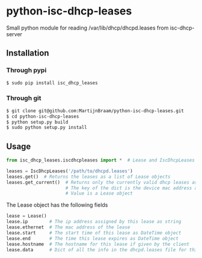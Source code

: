python-isc-dhcp-leases
======================

Small python module for reading /var/lib/dhcp/dhcpd.leases from isc-dhcp-server

## Installation

### Through pypi

```bash
$ sudo pip install isc_dhcp_leases
```

### Through git

```bash
$ git clone git@github.com:MartijnBraam/python-isc-dhcp-leases.git
$ cd python-isc-dhcp-leases
$ python setup.py build
$ sudo python setup.py install
```

## Usage

```python
from isc_dhcp_leases.iscdhcpleases import *  # Lease and IscDhcpLeases

leases = IscDhcpLeases('/path/to/dhcpd.leases')
leases.get()  # Returns the leases as a list of Lease objects
leases.get_current()  # Returns only the currently valid dhcp leases as dict
                      # The key of the dict is the device mac address and the
                      # Value is a Lease object
```

The Lease object has the following fields
```python
lease = Lease()
lease.ip        # The ip address assigned by this lease as string
lease.ethernet  # The mac address of the lease
lease.start     # The start time of this lease as DateTime object
lease.end       # The time this lease expires as DateTime object
lease.hostname  # The hostname for this lease if given by the client
lease.data      # Dict of all the info in the dhcpd.leases file for this lease
```
